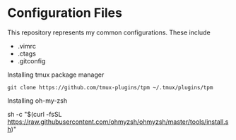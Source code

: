 # Configuration Files

This repository represents my common configurations. These include
* .vimrc
* .ctags
* .gitconfig

Installing tmux package manager

```
git clone https://github.com/tmux-plugins/tpm ~/.tmux/plugins/tpm
```

Installing oh-my-zsh

sh -c "$(curl -fsSL https://raw.githubusercontent.com/ohmyzsh/ohmyzsh/master/tools/install.sh)"

